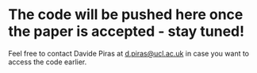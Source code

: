 # The code will be pushed here once the paper is accepted - stay tuned!
Feel free to contact Davide Piras at d.piras@ucl.ac.uk in case you want to access the code earlier. 
